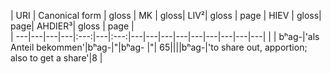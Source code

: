 
| URI | Canonical form | gloss | MK | gloss| LIV²| gloss | page  | HIEV | gloss| page| AHDIER³| gloss | page  |  
| ---|---|---|---|:---:|---|:---:|---|---|---|---|---|---|---|---|---|
|     | bʰag-|'als Anteil bekommen'|bʰag-|"|bʰag- |"| 65||||bʰag-|'to share out, apportion; also to get a share'|8
|  

